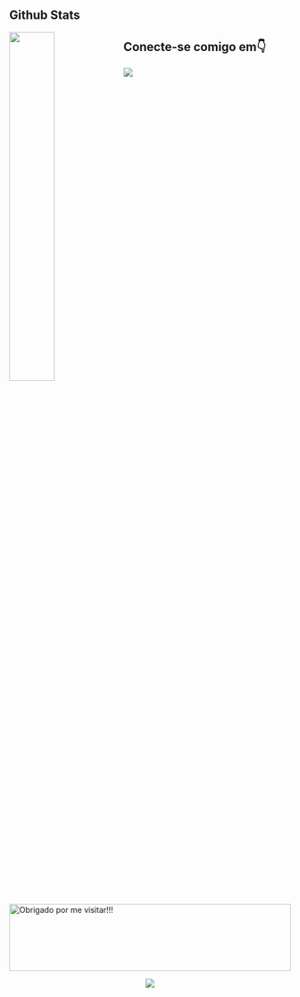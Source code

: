 
</br> 
<h2> Github Stats </h2> 
<a href="https://github.com/JoseBrittoo/github-readme-stats"><img align="left" width="40%" src="https://github-readme-stats.vercel.app/api/top-langs/?username=joseBrittoo&layout=compact&theme=tokyonight" /></a>

<h2> Conecte-se comigo em👇</h2>
<a href="https://www.linkedin.com/in/jos%C3%A9-brito/" target="_blank">
<img src="https://img.shields.io/badge/LinkedIn--blue" /></a>
  
<br/>
 
<img height="120" alt="Obrigado por me visitar!!!" width="100%" src="https://raw.githubusercontent.com/BrunnerLivio/brunnerlivio/master/images/marquee.svg" />
<p align="center">
  <img src="https://capsule-render.vercel.app/api?type=waving&color=gradient&height=70&section=footer&width=200"/>
</p>
